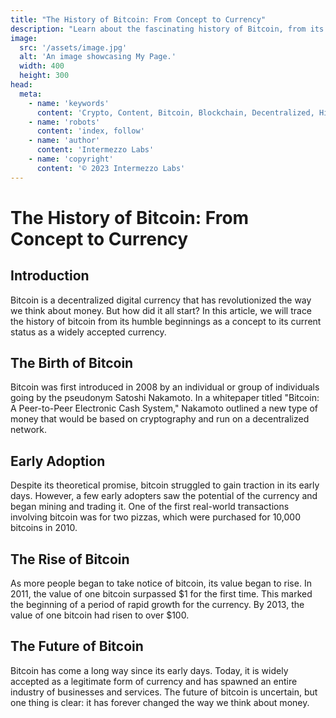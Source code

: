 ```yaml
---
title: "The History of Bitcoin: From Concept to Currency"
description: "Learn about the fascinating history of Bitcoin, from its mysterious origins to its current status as a mainstream currency. Discover the people and events that shaped this revolutionary technology."
image:
  src: '/assets/image.jpg'
  alt: 'An image showcasing My Page.'
  width: 400
  height: 300
head:
  meta:
    - name: 'keywords'
      content: 'Crypto, Content, Bitcoin, Blockchain, Decentralized, History of Bitcoin, Storage'
    - name: 'robots'
      content: 'index, follow'
    - name: 'author'
      content: 'Intermezzo Labs'
    - name: 'copyright'
      content: '© 2023 Intermezzo Labs'
---
```


# The History of Bitcoin: From Concept to Currency

## Introduction
Bitcoin is a decentralized digital currency that has revolutionized the way we think about money. But how did it all start? In this article, we will trace the history of bitcoin from its humble beginnings as a concept to its current status as a widely accepted currency.

## The Birth of Bitcoin
Bitcoin was first introduced in 2008 by an individual or group of individuals going by the pseudonym Satoshi Nakamoto. In a whitepaper titled "Bitcoin: A Peer-to-Peer Electronic Cash System," Nakamoto outlined a new type of money that would be based on cryptography and run on a decentralized network.

## Early Adoption
Despite its theoretical promise, bitcoin struggled to gain traction in its early days. However, a few early adopters saw the potential of the currency and began mining and trading it. One of the first real-world transactions involving bitcoin was for two pizzas, which were purchased for 10,000 bitcoins in 2010.

## The Rise of Bitcoin
As more people began to take notice of bitcoin, its value began to rise. In 2011, the value of one bitcoin surpassed $1 for the first time. This marked the beginning of a period of rapid growth for the currency. By 2013, the value of one bitcoin had risen to over $100.

## The Future of Bitcoin
Bitcoin has come a long way since its early days. Today, it is widely accepted as a legitimate form of currency and has spawned an entire industry of businesses and services. The future of bitcoin is uncertain, but one thing is clear: it has forever changed the way we think about money.

